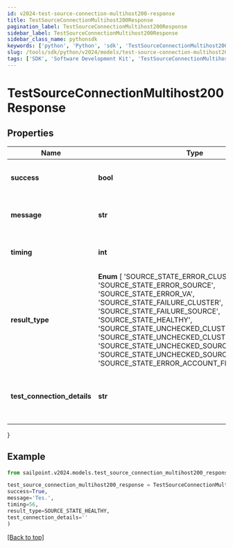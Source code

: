 ```yaml
---
id: v2024-test-source-connection-multihost200-response
title: TestSourceConnectionMultihost200Response
pagination_label: TestSourceConnectionMultihost200Response
sidebar_label: TestSourceConnectionMultihost200Response
sidebar_class_name: pythonsdk
keywords: ['python', 'Python', 'sdk', 'TestSourceConnectionMultihost200Response', 'V2024TestSourceConnectionMultihost200Response'] 
slug: /tools/sdk/python/v2024/models/test-source-connection-multihost200-response
tags: ['SDK', 'Software Development Kit', 'TestSourceConnectionMultihost200Response', 'V2024TestSourceConnectionMultihost200Response']
---
```


# TestSourceConnectionMultihost200Response


## Properties

Name | Type | Description | Notes
------------ | ------------- | ------------- | -------------
**success** | **bool** | Source's test connection status. | [optional] 
**message** | **str** | Source's test connection message. | [optional] 
**timing** | **int** | Source's test connection timing. | [optional] 
**result_type** |  **Enum** [  'SOURCE_STATE_ERROR_CLUSTER',    'SOURCE_STATE_ERROR_SOURCE',    'SOURCE_STATE_ERROR_VA',    'SOURCE_STATE_FAILURE_CLUSTER',    'SOURCE_STATE_FAILURE_SOURCE',    'SOURCE_STATE_HEALTHY',    'SOURCE_STATE_UNCHECKED_CLUSTER',    'SOURCE_STATE_UNCHECKED_CLUSTER_NO_SOURCES',    'SOURCE_STATE_UNCHECKED_SOURCE',    'SOURCE_STATE_UNCHECKED_SOURCE_NO_ACCOUNTS',    'SOURCE_STATE_ERROR_ACCOUNT_FILE_IMPORT' ] | Source's human-readable result type. | [optional] 
**test_connection_details** | **str** | Source's human-readable test connection details. | [optional] 
}

## Example

```python
from sailpoint.v2024.models.test_source_connection_multihost200_response import TestSourceConnectionMultihost200Response

test_source_connection_multihost200_response = TestSourceConnectionMultihost200Response(
success=True,
message='Tes.',
timing=56,
result_type=SOURCE_STATE_HEALTHY,
test_connection_details=''
)

```
[[Back to top]](#) 

